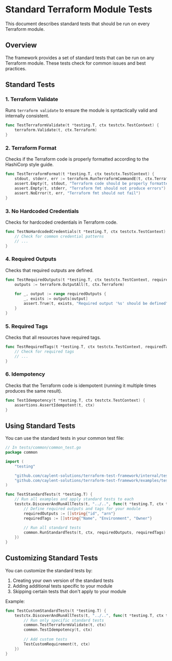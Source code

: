 # Standard Terraform Module Tests

This document describes standard tests that should be run on every Terraform module.

## Overview

The framework provides a set of standard tests that can be run on any Terraform module. These tests check for common issues and best practices.

## Standard Tests

### 1. Terraform Validate

Runs `terraform validate` to ensure the module is syntactically valid and internally consistent.

```go
func TestTerraformValidate(t *testing.T, ctx testctx.TestContext) {
    terraform.Validate(t, ctx.Terraform)
}
```

### 2. Terraform Format

Checks if the Terraform code is properly formatted according to the HashiCorp style guide.

```go
func TestTerraformFormat(t *testing.T, ctx testctx.TestContext) {
    stdout, stderr, err := terraform.RunTerraformCommandE(t, ctx.Terraform, "fmt", "-check", "-recursive")
    assert.Empty(t, stdout, "Terraform code should be properly formatted")
    assert.Empty(t, stderr, "Terraform fmt should not produce errors")
    assert.NoError(t, err, "Terraform fmt should not fail")
}
```

### 3. No Hardcoded Credentials

Checks for hardcoded credentials in Terraform code.

```go
func TestNoHardcodedCredentials(t *testing.T, ctx testctx.TestContext) {
    // Check for common credential patterns
    // ...
}
```

### 4. Required Outputs

Checks that required outputs are defined.

```go
func TestRequiredOutputs(t *testing.T, ctx testctx.TestContext, requiredOutputs []string) {
    outputs := terraform.OutputAll(t, ctx.Terraform)
    
    for _, output := range requiredOutputs {
        _, exists := outputs[output]
        assert.True(t, exists, "Required output '%s' should be defined", output)
    }
}
```

### 5. Required Tags

Checks that all resources have required tags.

```go
func TestRequiredTags(t *testing.T, ctx testctx.TestContext, requiredTags []string) {
    // Check for required tags
    // ...
}
```

### 6. Idempotency

Checks that the Terraform code is idempotent (running it multiple times produces the same result).

```go
func TestIdempotency(t *testing.T, ctx testctx.TestContext) {
    assertions.AssertIdempotent(t, ctx)
}
```

## Using Standard Tests

You can use the standard tests in your common test file:

```go
// In tests/common/common_test.go
package common

import (
    "testing"

    "github.com/caylent-solutions/terraform-test-framework/internal/testctx"
    "github.com/caylent-solutions/terraform-test-framework/examples/tests/common"
)

func TestStandardTests(t *testing.T) {
    // Run all examples and apply standard tests to each
    testctx.DiscoverAndRunAllTests(t, "../..", func(t *testing.T, ctx testctx.TestContext) {
        // Define required outputs and tags for your module
        requiredOutputs := []string{"id", "arn"}
        requiredTags := []string{"Name", "Environment", "Owner"}
        
        // Run all standard tests
        common.RunStandardTests(t, ctx, requiredOutputs, requiredTags)
    })
}
```

## Customizing Standard Tests

You can customize the standard tests by:

1. Creating your own version of the standard tests
2. Adding additional tests specific to your module
3. Skipping certain tests that don't apply to your module

Example:

```go
func TestCustomStandardTests(t *testing.T) {
    testctx.DiscoverAndRunAllTests(t, "../..", func(t *testing.T, ctx testctx.TestContext) {
        // Run only specific standard tests
        common.TestTerraformValidate(t, ctx)
        common.TestIdempotency(t, ctx)
        
        // Add custom tests
        TestCustomRequirement(t, ctx)
    })
}
```